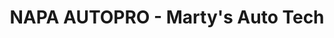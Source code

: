 ---
title: "NAPA AUTOPRO - Marty's Auto Tech"
url: /haileybury/napa-autopro-martys-auto-tech/
shop: car parts
---